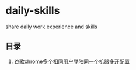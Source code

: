 # daily-skills
share daily work experience and skills

## 目录

1. [谷歌chrome多个相同用户登陆同一个机器多开配置](docs/multiple-chrome.md)
